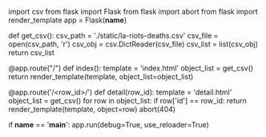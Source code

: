 import csv
from flask import Flask
from flask import abort
from flask import render_template
app = Flask(__name__)


def get_csv():
    csv_path = './static/la-riots-deaths.csv'
    csv_file = open(csv_path, 'r')
    csv_obj = csv.DictReader(csv_file)
    csv_list = list(csv_obj)
    return csv_list


@app.route("/")
def index():
    template = 'index.html'
    object_list = get_csv()
    return render_template(template, object_list=object_list)


@app.route('/<row_id>/')
def detail(row_id):
    template = 'detail.html'
    object_list = get_csv()
    for row in object_list:
        if row['id'] == row_id:
            return render_template(template, object=row)
    abort(404)


if __name__ == '__main__':
    app.run(debug=True, use_reloader=True)
